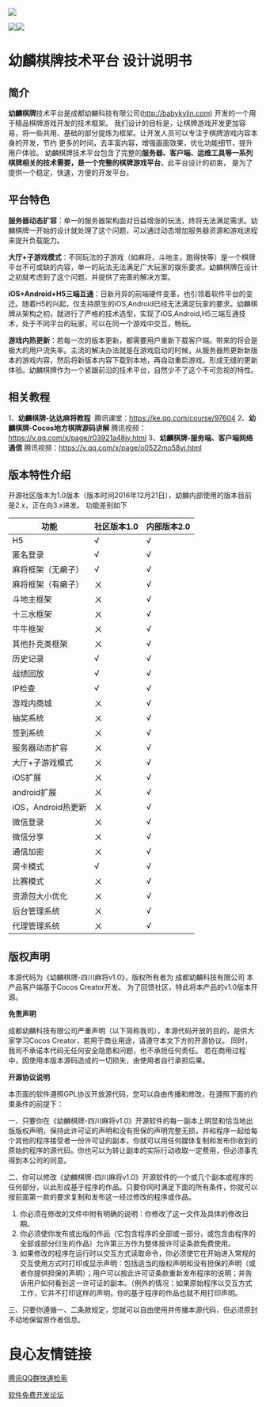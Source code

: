 ![](http://babykylin.com/bk.png)

![](http://www.babykylin.com/bk_group_qr.jpg)![](http://www.babykylin.com/bk_dy_qr.jpg)

幼麟棋牌技术平台 设计说明书
====

简介
---

  **幼麟棋牌**技术平台是成都幼麟科技有限公司(http://babykylin.com) 开发的一个用于精品棋牌游戏开发的技术框架。
我们设计的目标是，让棋牌游戏开发更加容易，将一些共用、基础的部分提炼为框架。让开发人员可以专注于棋牌游戏内容本身的开发，节约
更多的时间，去丰富内容，增强画面效果，优化功能细节，提升用户体验。
幼麟棋牌技术平台包含了完整的**服务器、客户端、运维工具等一系列棋牌相关的技术需要，是一个完整的棋牌游戏平台**。此平台设计的初衷，
是为了提供一个稳定，快速，方便的开发平台。

平台特色
---

  **服务器动态扩容**：单一的服务器架构面对日益增涨的玩法，终将无法满足需求。幼麟棋牌一开始的设计就处理了这个问题，可以通过动态增加服务器资源和游戏进程来提升负载能力。

  **大厅+子游戏模式**：不同玩法的子游戏（如麻将，斗地主，跑得快等）是一个棋牌平台不可或缺的内容，单一的玩法无法满足广大玩家的娱乐要求。幼麟棋牌在设计之初就考虑到了这个问题，并提供了完善的解决方案。

  **iOS+Android+H5三端互通**：日新月异的前端硬件变革，也引领着软件平台的变迁。随着H5的兴起，仅支持原生的iOS,Android已经无法满足玩家的要求。幼麟棋牌从架构之初，就进行了严格的技术选型，实现了iOS,Android,H5三端互通技术，处于不同平台的玩家，可以在同一个游戏中交互，畅玩。

  **游戏内热更新**：若每一次的版本更新，都需要用户重新下载客户端。带来的将会是极大的用户流失率。主流的解决办法就是在游戏启动的时候，从服务器热更新新版本的游戏内容，然后将新版本内容下载到本地，再自动重启游戏。形成无缝的更新体验。幼麟棋牌作为一个紧跟前沿的技术平台，自然少不了这个不可忽视的特性。 
  
  
相关教程
---

1、**幼麟棋牌-达达麻将教程**  腾讯课堂：https://ke.qq.com/course/97604 
2、**幼麟棋牌-Cocos地方棋牌源码讲解** 腾讯视频：https://v.qq.com/x/page/r03921a48jy.html 
3、**幼麟棋牌-服务端、客户端网络通信** 腾讯视频：https://v.qq.com/x/page/o0522mo58vj.html 



版本特性介绍
---

开源社区版本为1.0版本（版本时间2016年12月21日），幼麟内部使用的版本目前是2.x，正在向3.x进发。 功能差别如下

功能 | 社区版本1.0 | 内部版本2.0
----|------|----
H5 | √ | √
匿名登录 | √ | √
麻将框架（无癞子） | √ | √
麻将框架（有癞子） | ㄨ | √
斗地主框架 | ㄨ | √
十三水框架 | ㄨ | √
牛牛框架 | ㄨ | √
其他扑克类框架 | ㄨ | √
历史记录 | √ | √
战绩回放 | √ | √
IP检查 | √ | √
游戏内商城 | ㄨ | √
抽奖系统 | ㄨ | √
签到系统 | ㄨ | √
服务器动态扩容 | ㄨ | √
大厅+子游戏模式 | ㄨ  | √
iOS扩展 | ㄨ | √
android扩展 | ㄨ | √
iOS，Android热更新 | ㄨ | √
微信登录 | ㄨ | √
微信分享 | ㄨ | √
通信加密 | ㄨ | √
房卡模式 | √ | √
比赛模式 | ㄨ | √
资源包大小优化 | ㄨ | √
后台管理系统 | ㄨ | √
代理管理系统 | ㄨ | √


版权声明
---
本源代码为《幼麟棋牌-四川麻将v1.0》，版权所有者为  成都幼麟科技有限公司
本产品客户端基于Cocos Creator开发。 为了回馈社区，特此将本产品的v1.0版本开源。

**免责声明**

成都幼麟科技有限公司严重声明（以下简称我司），本源代码开放的目的，是供大家学习Cocos Creator，若用于商业用途，请遵守本文下方的开源协议。 同时，我司不承诺本代码无任何安全隐患和问题，也不承担任何责任。 若在商用过程中，因使用本版本源码造成的一切损失，由使用者自行承担后果。



**开源协议说明**

本页面的软件遵照GPL协议开放源代码，您可以自由传播和修改，在遵照下面的约束条件的前提下： 
 

一、只要你在《幼麟棋牌-四川麻将v1.0》开源软件的每一副本上明显和恰当地出版版权声明，保持此许可证的声明和没有担保的声明完整无损，并和程序一起给每个其他的程序接受者一份许可证的副本，你就可以用任何媒体复制和发布你收到的原始的程序的源代码。你也可以为转让副本的实际行动收取一定费用，但必须事先得到本公司的同意。 
 

二、你可以修改《幼麟棋牌-四川麻将v1.0》开源软件的一个或几个副本或程序的任何部分，以此形成基于程序的作品。只要你同时满足下面的所有条件，你就可以按前面第一款的要求复制和发布这一经过修改的程序或作品。 
 
1. 你必须在修改的文件中附有明确的说明：你修改了这一文件及具体的修改日期。 
 
2. 你必须使你发布或出版的作品（它包含程序的全部或一部分，或包含由程序的全部或部分衍生的作品）允许第三方作为整体按许可证条款免费使用。 
 
3. 如果修改的程序在运行时以交互方式读取命令，你必须使它在开始进入常规的交互使用方式时打印或显示声明：包括适当的版权声明和没有担保的声明（或者你提供担保的声明）；用户可以按此许可证条款重新发布程序的说明；并告诉用户如何看到这一许可证的副本。（例外的情况：如果原始程序以交互方式工作，它并不打印这样的声明，你的基于程序的作品也就不用打印声明。 
 

三、只要你遵循一、二条款规定，您就可以自由使用并传播本源代码，但必须原封不动地保留原作者信息。





 # 良心友情链接

[腾讯QQ群快速检索](http://u.720life.cn/s/8cf73f7c)

[软件免费开发论坛](http://u.720life.cn/s/bbb01dc0)